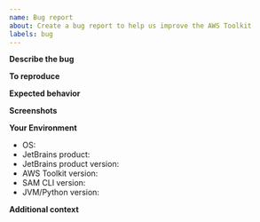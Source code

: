 ```yaml
---
name: Bug report
about: Create a bug report to help us improve the AWS Toolkit
labels: bug
---
```


**Describe the bug**
<!-- A clear and concise description of what the bug is. -->

**To reproduce**
<!-- Steps to reproduce the behavior: -->
<!-- 1. Go to '...' -->
<!-- 2. Click on '....' -->
<!-- 3. Scroll down to '....' -->
<!-- 4. See error -->

**Expected behavior**
<!-- A clear and concise description of what you expected to happen. -->

**Screenshots**
<!-- If applicable, add screenshots to help explain your problem. -->

**Your Environment**
- OS: 
- JetBrains product:
- JetBrains product version:
- AWS Toolkit version:
- SAM CLI version:
- JVM/Python version:

**Additional context**
<!-- Add any other context about the problem here. -->
